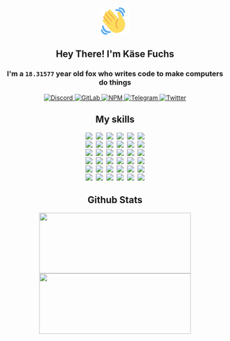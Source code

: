 <div><p align=center><img src=./resources/images/wave.gif width=64px height=64px></p><h2 align=center>Hey There! I'm Käse Fuchs</h2><h3 align=center>I'm a <code>18.31577</code> year old fox who writes code to make computers do things</h3><p align=center><a href=https://discord.com/users/507526681125322772><img alt=Discord src="https://img.shields.io/badge/Discord-5865F2?logo=discord&logoColor=white&style=flat-square#5ba36067d4d31721cb2cf5226d5c0f8c"> </a><a href=https://gitlab.com/kasefuchs><img alt=GitLab src="https://img.shields.io/badge/GitLab-330F63?logo=gitlab&logoColor=white&style=flat-square#5ba36067d4d31721cb2cf5226d5c0f8c"> </a><a href=https://npmjs.com/~kasefuchs><img alt=NPM src="https://img.shields.io/badge/NPM-CB3837?logo=npm&logoColor=white&style=flat-square#5ba36067d4d31721cb2cf5226d5c0f8c"> </a><a href=https://t.me/kasefuchs><img alt=Telegram src="https://img.shields.io/badge/Telegram-2CA5E0?logo=telegram&logoColor=white&style=flat-square#5ba36067d4d31721cb2cf5226d5c0f8c"> </a><a href=https://twitter.com/kasefuchs><img alt=Twitter src="https://img.shields.io/badge/Twitter-1DA1F2?logo=twitter&logoColor=white&style=flat-square#5ba36067d4d31721cb2cf5226d5c0f8c"></a></p><h2 align=center>My skills</h2><p align=center><a href=https://aws.amazon.com/ ><picture><source srcset="https://skillicons.dev/icons?i=aws&theme=dark#5ba36067d4d31721cb2cf5226d5c0f8c" media="(prefers-color-scheme: dark)"><source srcset="https://skillicons.dev/icons?i=aws&theme=light#5ba36067d4d31721cb2cf5226d5c0f8c" media="(prefers-color-scheme: light), (prefers-color-scheme: no-preference)"><img src="https://skillicons.dev/icons?i=aws&theme=light#5ba36067d4d31721cb2cf5226d5c0f8c"></picture></a>&nbsp;&nbsp;<a href=https://en.wikipedia.org/wiki/Bash_(Unix_shell)><picture><source srcset="https://skillicons.dev/icons?i=bash&theme=dark#5ba36067d4d31721cb2cf5226d5c0f8c" media="(prefers-color-scheme: dark)"><source srcset="https://skillicons.dev/icons?i=bash&theme=light#5ba36067d4d31721cb2cf5226d5c0f8c" media="(prefers-color-scheme: light), (prefers-color-scheme: no-preference)"><img src="https://skillicons.dev/icons?i=bash&theme=light#5ba36067d4d31721cb2cf5226d5c0f8c"></picture></a>&nbsp;&nbsp;<a href=https://discord.com/developers/docs><picture><source srcset="https://skillicons.dev/icons?i=bots&theme=dark#5ba36067d4d31721cb2cf5226d5c0f8c" media="(prefers-color-scheme: dark)"><source srcset="https://skillicons.dev/icons?i=bots&theme=light#5ba36067d4d31721cb2cf5226d5c0f8c" media="(prefers-color-scheme: light), (prefers-color-scheme: no-preference)"><img src="https://skillicons.dev/icons?i=bots&theme=light#5ba36067d4d31721cb2cf5226d5c0f8c"></picture></a>&nbsp;&nbsp;<a href=https://www.cloudflare.com/ ><picture><source srcset="https://skillicons.dev/icons?i=cloudflare&theme=dark#5ba36067d4d31721cb2cf5226d5c0f8c" media="(prefers-color-scheme: dark)"><source srcset="https://skillicons.dev/icons?i=cloudflare&theme=light#5ba36067d4d31721cb2cf5226d5c0f8c" media="(prefers-color-scheme: light), (prefers-color-scheme: no-preference)"><img src="https://skillicons.dev/icons?i=cloudflare&theme=light#5ba36067d4d31721cb2cf5226d5c0f8c"></picture></a>&nbsp;&nbsp;<a href=https://en.wikipedia.org/wiki/CSS><picture><source srcset="https://skillicons.dev/icons?i=css&theme=dark#5ba36067d4d31721cb2cf5226d5c0f8c" media="(prefers-color-scheme: dark)"><source srcset="https://skillicons.dev/icons?i=css&theme=light#5ba36067d4d31721cb2cf5226d5c0f8c" media="(prefers-color-scheme: light), (prefers-color-scheme: no-preference)"><img src="https://skillicons.dev/icons?i=css&theme=light#5ba36067d4d31721cb2cf5226d5c0f8c"></picture></a>&nbsp;&nbsp;<a href=https://www.docker.com/ ><picture><source srcset="https://skillicons.dev/icons?i=docker&theme=dark#5ba36067d4d31721cb2cf5226d5c0f8c" media="(prefers-color-scheme: dark)"><source srcset="https://skillicons.dev/icons?i=docker&theme=light#5ba36067d4d31721cb2cf5226d5c0f8c" media="(prefers-color-scheme: light), (prefers-color-scheme: no-preference)"><img src="https://skillicons.dev/icons?i=docker&theme=light#5ba36067d4d31721cb2cf5226d5c0f8c"></picture></a><br><a href=https://www.electronjs.org/ ><picture><source srcset="https://skillicons.dev/icons?i=electron&theme=dark#5ba36067d4d31721cb2cf5226d5c0f8c" media="(prefers-color-scheme: dark)"><source srcset="https://skillicons.dev/icons?i=electron&theme=light#5ba36067d4d31721cb2cf5226d5c0f8c" media="(prefers-color-scheme: light), (prefers-color-scheme: no-preference)"><img src="https://skillicons.dev/icons?i=electron&theme=light#5ba36067d4d31721cb2cf5226d5c0f8c"></picture></a>&nbsp;&nbsp;<a href=https://expressjs.com/ ><picture><source srcset="https://skillicons.dev/icons?i=express&theme=dark#5ba36067d4d31721cb2cf5226d5c0f8c" media="(prefers-color-scheme: dark)"><source srcset="https://skillicons.dev/icons?i=express&theme=light#5ba36067d4d31721cb2cf5226d5c0f8c" media="(prefers-color-scheme: light), (prefers-color-scheme: no-preference)"><img src="https://skillicons.dev/icons?i=express&theme=light#5ba36067d4d31721cb2cf5226d5c0f8c"></picture></a>&nbsp;&nbsp;<a href=https://www.figma.com/ ><picture><source srcset="https://skillicons.dev/icons?i=figma&theme=dark#5ba36067d4d31721cb2cf5226d5c0f8c" media="(prefers-color-scheme: dark)"><source srcset="https://skillicons.dev/icons?i=figma&theme=light#5ba36067d4d31721cb2cf5226d5c0f8c" media="(prefers-color-scheme: light), (prefers-color-scheme: no-preference)"><img src="https://skillicons.dev/icons?i=figma&theme=light#5ba36067d4d31721cb2cf5226d5c0f8c"></picture></a>&nbsp;&nbsp;<a href=https://firebase.google.com/ ><picture><source srcset="https://skillicons.dev/icons?i=firebase&theme=dark#5ba36067d4d31721cb2cf5226d5c0f8c" media="(prefers-color-scheme: dark)"><source srcset="https://skillicons.dev/icons?i=firebase&theme=light#5ba36067d4d31721cb2cf5226d5c0f8c" media="(prefers-color-scheme: light), (prefers-color-scheme: no-preference)"><img src="https://skillicons.dev/icons?i=firebase&theme=light#5ba36067d4d31721cb2cf5226d5c0f8c"></picture></a>&nbsp;&nbsp;<a href=https://flask.palletsprojects.com/ ><picture><source srcset="https://skillicons.dev/icons?i=flask&theme=dark#5ba36067d4d31721cb2cf5226d5c0f8c" media="(prefers-color-scheme: dark)"><source srcset="https://skillicons.dev/icons?i=flask&theme=light#5ba36067d4d31721cb2cf5226d5c0f8c" media="(prefers-color-scheme: light), (prefers-color-scheme: no-preference)"><img src="https://skillicons.dev/icons?i=flask&theme=light#5ba36067d4d31721cb2cf5226d5c0f8c"></picture></a>&nbsp;&nbsp;<a href=https://cloud.google.com/ ><picture><source srcset="https://skillicons.dev/icons?i=gcp&theme=dark#5ba36067d4d31721cb2cf5226d5c0f8c" media="(prefers-color-scheme: dark)"><source srcset="https://skillicons.dev/icons?i=gcp&theme=light#5ba36067d4d31721cb2cf5226d5c0f8c" media="(prefers-color-scheme: light), (prefers-color-scheme: no-preference)"><img src="https://skillicons.dev/icons?i=gcp&theme=light#5ba36067d4d31721cb2cf5226d5c0f8c"></picture></a><br><a href=https://git-scm.com/ ><picture><source srcset="https://skillicons.dev/icons?i=git&theme=dark#5ba36067d4d31721cb2cf5226d5c0f8c" media="(prefers-color-scheme: dark)"><source srcset="https://skillicons.dev/icons?i=git&theme=light#5ba36067d4d31721cb2cf5226d5c0f8c" media="(prefers-color-scheme: light), (prefers-color-scheme: no-preference)"><img src="https://skillicons.dev/icons?i=git&theme=light#5ba36067d4d31721cb2cf5226d5c0f8c"></picture></a>&nbsp;&nbsp;<a href=https://github.com/ ><picture><source srcset="https://skillicons.dev/icons?i=github&theme=dark#5ba36067d4d31721cb2cf5226d5c0f8c" media="(prefers-color-scheme: dark)"><source srcset="https://skillicons.dev/icons?i=github&theme=light#5ba36067d4d31721cb2cf5226d5c0f8c" media="(prefers-color-scheme: light), (prefers-color-scheme: no-preference)"><img src="https://skillicons.dev/icons?i=github&theme=light#5ba36067d4d31721cb2cf5226d5c0f8c"></picture></a>&nbsp;&nbsp;<a href=https://gitlab.com/ ><picture><source srcset="https://skillicons.dev/icons?i=gitlab&theme=dark#5ba36067d4d31721cb2cf5226d5c0f8c" media="(prefers-color-scheme: dark)"><source srcset="https://skillicons.dev/icons?i=gitlab&theme=light#5ba36067d4d31721cb2cf5226d5c0f8c" media="(prefers-color-scheme: light), (prefers-color-scheme: no-preference)"><img src="https://skillicons.dev/icons?i=gitlab&theme=light#5ba36067d4d31721cb2cf5226d5c0f8c"></picture></a>&nbsp;&nbsp;<a href=https://www.heroku.com/ ><picture><source srcset="https://skillicons.dev/icons?i=heroku&theme=dark#5ba36067d4d31721cb2cf5226d5c0f8c" media="(prefers-color-scheme: dark)"><source srcset="https://skillicons.dev/icons?i=heroku&theme=light#5ba36067d4d31721cb2cf5226d5c0f8c" media="(prefers-color-scheme: light), (prefers-color-scheme: no-preference)"><img src="https://skillicons.dev/icons?i=heroku&theme=light#5ba36067d4d31721cb2cf5226d5c0f8c"></picture></a>&nbsp;&nbsp;<a href=https://en.wikipedia.org/wiki/HTML><picture><source srcset="https://skillicons.dev/icons?i=html&theme=dark#5ba36067d4d31721cb2cf5226d5c0f8c" media="(prefers-color-scheme: dark)"><source srcset="https://skillicons.dev/icons?i=html&theme=light#5ba36067d4d31721cb2cf5226d5c0f8c" media="(prefers-color-scheme: light), (prefers-color-scheme: no-preference)"><img src="https://skillicons.dev/icons?i=html&theme=light#5ba36067d4d31721cb2cf5226d5c0f8c"></picture></a>&nbsp;&nbsp;<a href=https://en.wikipedia.org/wiki/JavaScript><picture><source srcset="https://skillicons.dev/icons?i=js&theme=dark#5ba36067d4d31721cb2cf5226d5c0f8c" media="(prefers-color-scheme: dark)"><source srcset="https://skillicons.dev/icons?i=js&theme=light#5ba36067d4d31721cb2cf5226d5c0f8c" media="(prefers-color-scheme: light), (prefers-color-scheme: no-preference)"><img src="https://skillicons.dev/icons?i=js&theme=light#5ba36067d4d31721cb2cf5226d5c0f8c"></picture></a><br><a href=https://en.wikipedia.org/wiki/Linux><picture><source srcset="https://skillicons.dev/icons?i=linux&theme=dark#5ba36067d4d31721cb2cf5226d5c0f8c" media="(prefers-color-scheme: dark)"><source srcset="https://skillicons.dev/icons?i=linux&theme=light#5ba36067d4d31721cb2cf5226d5c0f8c" media="(prefers-color-scheme: light), (prefers-color-scheme: no-preference)"><img src="https://skillicons.dev/icons?i=linux&theme=light#5ba36067d4d31721cb2cf5226d5c0f8c"></picture></a>&nbsp;&nbsp;<a href=https://mui.com/ ><picture><source srcset="https://skillicons.dev/icons?i=materialui&theme=dark#5ba36067d4d31721cb2cf5226d5c0f8c" media="(prefers-color-scheme: dark)"><source srcset="https://skillicons.dev/icons?i=materialui&theme=light#5ba36067d4d31721cb2cf5226d5c0f8c" media="(prefers-color-scheme: light), (prefers-color-scheme: no-preference)"><img src="https://skillicons.dev/icons?i=materialui&theme=light#5ba36067d4d31721cb2cf5226d5c0f8c"></picture></a>&nbsp;&nbsp;<a href=https://en.wikipedia.org/wiki/Markdown><picture><source srcset="https://skillicons.dev/icons?i=md&theme=dark#5ba36067d4d31721cb2cf5226d5c0f8c" media="(prefers-color-scheme: dark)"><source srcset="https://skillicons.dev/icons?i=md&theme=light#5ba36067d4d31721cb2cf5226d5c0f8c" media="(prefers-color-scheme: light), (prefers-color-scheme: no-preference)"><img src="https://skillicons.dev/icons?i=md&theme=light#5ba36067d4d31721cb2cf5226d5c0f8c"></picture></a>&nbsp;&nbsp;<a href=https://www.mongodb.com/ ><picture><source srcset="https://skillicons.dev/icons?i=mongodb&theme=dark#5ba36067d4d31721cb2cf5226d5c0f8c" media="(prefers-color-scheme: dark)"><source srcset="https://skillicons.dev/icons?i=mongodb&theme=light#5ba36067d4d31721cb2cf5226d5c0f8c" media="(prefers-color-scheme: light), (prefers-color-scheme: no-preference)"><img src="https://skillicons.dev/icons?i=mongodb&theme=light#5ba36067d4d31721cb2cf5226d5c0f8c"></picture></a>&nbsp;&nbsp;<a href=https://www.mysql.com/ ><picture><source srcset="https://skillicons.dev/icons?i=mysql&theme=dark#5ba36067d4d31721cb2cf5226d5c0f8c" media="(prefers-color-scheme: dark)"><source srcset="https://skillicons.dev/icons?i=mysql&theme=light#5ba36067d4d31721cb2cf5226d5c0f8c" media="(prefers-color-scheme: light), (prefers-color-scheme: no-preference)"><img src="https://skillicons.dev/icons?i=mysql&theme=light#5ba36067d4d31721cb2cf5226d5c0f8c"></picture></a>&nbsp;&nbsp;<a href=https://nextjs.org/ ><picture><source srcset="https://skillicons.dev/icons?i=nextjs&theme=dark#5ba36067d4d31721cb2cf5226d5c0f8c" media="(prefers-color-scheme: dark)"><source srcset="https://skillicons.dev/icons?i=nextjs&theme=light#5ba36067d4d31721cb2cf5226d5c0f8c" media="(prefers-color-scheme: light), (prefers-color-scheme: no-preference)"><img src="https://skillicons.dev/icons?i=nextjs&theme=light#5ba36067d4d31721cb2cf5226d5c0f8c"></picture></a><br><a href=https://nodejs.org/en/ ><picture><source srcset="https://skillicons.dev/icons?i=nodejs&theme=dark#5ba36067d4d31721cb2cf5226d5c0f8c" media="(prefers-color-scheme: dark)"><source srcset="https://skillicons.dev/icons?i=nodejs&theme=light#5ba36067d4d31721cb2cf5226d5c0f8c" media="(prefers-color-scheme: light), (prefers-color-scheme: no-preference)"><img src="https://skillicons.dev/icons?i=nodejs&theme=light#5ba36067d4d31721cb2cf5226d5c0f8c"></picture></a>&nbsp;&nbsp;<a href=https://www.postgresql.org/ ><picture><source srcset="https://skillicons.dev/icons?i=postgres&theme=dark#5ba36067d4d31721cb2cf5226d5c0f8c" media="(prefers-color-scheme: dark)"><source srcset="https://skillicons.dev/icons?i=postgres&theme=light#5ba36067d4d31721cb2cf5226d5c0f8c" media="(prefers-color-scheme: light), (prefers-color-scheme: no-preference)"><img src="https://skillicons.dev/icons?i=postgres&theme=light#5ba36067d4d31721cb2cf5226d5c0f8c"></picture></a>&nbsp;&nbsp;<a href=https://learn.microsoft.com/en-us/powershell/ ><picture><source srcset="https://skillicons.dev/icons?i=powershell&theme=dark#5ba36067d4d31721cb2cf5226d5c0f8c" media="(prefers-color-scheme: dark)"><source srcset="https://skillicons.dev/icons?i=powershell&theme=light#5ba36067d4d31721cb2cf5226d5c0f8c" media="(prefers-color-scheme: light), (prefers-color-scheme: no-preference)"><img src="https://skillicons.dev/icons?i=powershell&theme=light#5ba36067d4d31721cb2cf5226d5c0f8c"></picture></a>&nbsp;&nbsp;<a href=https://www.python.org/ ><picture><source srcset="https://skillicons.dev/icons?i=py&theme=dark#5ba36067d4d31721cb2cf5226d5c0f8c" media="(prefers-color-scheme: dark)"><source srcset="https://skillicons.dev/icons?i=py&theme=light#5ba36067d4d31721cb2cf5226d5c0f8c" media="(prefers-color-scheme: light), (prefers-color-scheme: no-preference)"><img src="https://skillicons.dev/icons?i=py&theme=light#5ba36067d4d31721cb2cf5226d5c0f8c"></picture></a>&nbsp;&nbsp;<a href=https://www.raspberrypi.org/ ><picture><source srcset="https://skillicons.dev/icons?i=raspberrypi&theme=dark#5ba36067d4d31721cb2cf5226d5c0f8c" media="(prefers-color-scheme: dark)"><source srcset="https://skillicons.dev/icons?i=raspberrypi&theme=light#5ba36067d4d31721cb2cf5226d5c0f8c" media="(prefers-color-scheme: light), (prefers-color-scheme: no-preference)"><img src="https://skillicons.dev/icons?i=raspberrypi&theme=light#5ba36067d4d31721cb2cf5226d5c0f8c"></picture></a>&nbsp;&nbsp;<a href=https://reactjs.org/ ><picture><source srcset="https://skillicons.dev/icons?i=react&theme=dark#5ba36067d4d31721cb2cf5226d5c0f8c" media="(prefers-color-scheme: dark)"><source srcset="https://skillicons.dev/icons?i=react&theme=light#5ba36067d4d31721cb2cf5226d5c0f8c" media="(prefers-color-scheme: light), (prefers-color-scheme: no-preference)"><img src="https://skillicons.dev/icons?i=react&theme=light#5ba36067d4d31721cb2cf5226d5c0f8c"></picture></a><br><a href=https://redux.js.org/ ><picture><source srcset="https://skillicons.dev/icons?i=redux&theme=dark#5ba36067d4d31721cb2cf5226d5c0f8c" media="(prefers-color-scheme: dark)"><source srcset="https://skillicons.dev/icons?i=redux&theme=light#5ba36067d4d31721cb2cf5226d5c0f8c" media="(prefers-color-scheme: light), (prefers-color-scheme: no-preference)"><img src="https://skillicons.dev/icons?i=redux&theme=light#5ba36067d4d31721cb2cf5226d5c0f8c"></picture></a>&nbsp;&nbsp;<a href=https://en.wikipedia.org/wiki/Regular_expression><picture><source srcset="https://skillicons.dev/icons?i=regex&theme=dark#5ba36067d4d31721cb2cf5226d5c0f8c" media="(prefers-color-scheme: dark)"><source srcset="https://skillicons.dev/icons?i=regex&theme=light#5ba36067d4d31721cb2cf5226d5c0f8c" media="(prefers-color-scheme: light), (prefers-color-scheme: no-preference)"><img src="https://skillicons.dev/icons?i=regex&theme=light#5ba36067d4d31721cb2cf5226d5c0f8c"></picture></a>&nbsp;&nbsp;<a href=https://en.wikipedia.org/wiki/Sass_(stylesheet_language)><picture><source srcset="https://skillicons.dev/icons?i=sass&theme=dark#5ba36067d4d31721cb2cf5226d5c0f8c" media="(prefers-color-scheme: dark)"><source srcset="https://skillicons.dev/icons?i=sass&theme=light#5ba36067d4d31721cb2cf5226d5c0f8c" media="(prefers-color-scheme: light), (prefers-color-scheme: no-preference)"><img src="https://skillicons.dev/icons?i=sass&theme=light#5ba36067d4d31721cb2cf5226d5c0f8c"></picture></a>&nbsp;&nbsp;<a href=https://www.typescriptlang.org/ ><picture><source srcset="https://skillicons.dev/icons?i=ts&theme=dark#5ba36067d4d31721cb2cf5226d5c0f8c" media="(prefers-color-scheme: dark)"><source srcset="https://skillicons.dev/icons?i=ts&theme=light#5ba36067d4d31721cb2cf5226d5c0f8c" media="(prefers-color-scheme: light), (prefers-color-scheme: no-preference)"><img src="https://skillicons.dev/icons?i=ts&theme=light#5ba36067d4d31721cb2cf5226d5c0f8c"></picture></a>&nbsp;&nbsp;<a href=https://unity.com/ ><picture><source srcset="https://skillicons.dev/icons?i=unity&theme=dark#5ba36067d4d31721cb2cf5226d5c0f8c" media="(prefers-color-scheme: dark)"><source srcset="https://skillicons.dev/icons?i=unity&theme=light#5ba36067d4d31721cb2cf5226d5c0f8c" media="(prefers-color-scheme: light), (prefers-color-scheme: no-preference)"><img src="https://skillicons.dev/icons?i=unity&theme=light#5ba36067d4d31721cb2cf5226d5c0f8c"></picture></a>&nbsp;&nbsp;<a href=https://workers.cloudflare.com/ ><picture><source srcset="https://skillicons.dev/icons?i=workers&theme=dark#5ba36067d4d31721cb2cf5226d5c0f8c" media="(prefers-color-scheme: dark)"><source srcset="https://skillicons.dev/icons?i=workers&theme=light#5ba36067d4d31721cb2cf5226d5c0f8c" media="(prefers-color-scheme: light), (prefers-color-scheme: no-preference)"><img src="https://skillicons.dev/icons?i=workers&theme=light#5ba36067d4d31721cb2cf5226d5c0f8c"></picture></a><br></p><h2 align=center>Github Stats</h2><p align=center><picture><source srcset="https://github-readme-stats-kasefuchs.vercel.app/api/?count_private=true&hide_border=true&hide_rank=true&line_height=20&hide_title=true&username=Kasefuchs&theme=dark#5ba36067d4d31721cb2cf5226d5c0f8c" media="(prefers-color-scheme: dark)"><source srcset="https://github-readme-stats-kasefuchs.vercel.app/api/?count_private=true&hide_border=true&hide_rank=true&line_height=20&hide_title=true&username=Kasefuchs&theme=light#5ba36067d4d31721cb2cf5226d5c0f8c" media="(prefers-color-scheme: light), (prefers-color-scheme: no-preference)"><img align=middle width=350 height=140 src="https://github-readme-stats-kasefuchs.vercel.app/api/?count_private=true&hide_border=true&hide_rank=true&line_height=20&hide_title=true&username=Kasefuchs&theme=light#5ba36067d4d31721cb2cf5226d5c0f8c"></picture><picture><source srcset="https://github-readme-stats-kasefuchs.vercel.app/api/top-langs/?count_private=true&hide_border=true&layout=compact&username=Kasefuchs&theme=dark#5ba36067d4d31721cb2cf5226d5c0f8c" media="(prefers-color-scheme: dark)"><source srcset="https://github-readme-stats-kasefuchs.vercel.app/api/top-langs/?count_private=true&hide_border=true&layout=compact&username=Kasefuchs&theme=light#5ba36067d4d31721cb2cf5226d5c0f8c" media="(prefers-color-scheme: light), (prefers-color-scheme: no-preference)"><img align=middle width=350 height=140 src="https://github-readme-stats-kasefuchs.vercel.app/api/top-langs/?count_private=true&hide_border=true&layout=compact&username=Kasefuchs&theme=light#5ba36067d4d31721cb2cf5226d5c0f8c"></picture></p><img src="https://hit.yhype.me/github/profile?user_id=64592097#5ba36067d4d31721cb2cf5226d5c0f8c" alt=""></div>